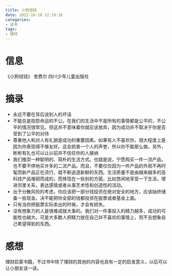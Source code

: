 ```yaml
---
title: 小狗钱钱
date: 2022-10-28 22:10:16
categories: 
- 读书
tags: 
- 理财
---
```


# 信息

《小狗钱钱》 舍费尔 四川少年儿童出版社

# 摘录

- 永远不要在背后说别人的坏话
- 不能总是抱怨命运的不公。在我们的生活中不是所有的事情都是公平的，不公平的情况很常见。但这并不意味着你就应该放弃，因为成功并不取决于你是否受到了公平的对待
- 尊重他人和对人有礼貌是成功的重要因素。如果有人不喜欢你，很大程度上是因为你表现得不够友好。这会损害一个人的声誉，所以你不能那么做。另外，彬彬有礼也可以让以前并不信任你的人接纳
- 我们推崇一种聪明的、简朴的生活方式。也就是说，宁愿购买一件一流产品，也不要不停地买许多的二流产品。而且，不要仅仅因为一件产品的外观不再时髦而新产品正在流行，就不断追逐新鲜的东西。生活质量不是由越来越多的高科技产品堆砌而成的，而体现在一些别的方面，比如悠闲地享受一下生活，增进邻里关系，表达感情或者从事艺术性和创造性的活动。
- 出于分散风险的考虑，你应该把一部分钱投资在绝对安全的地方，应该始终储备一些现金。决不能把你全部的钱都投资在股票或者基金上面。
- 只有当你把股票实际卖出的时候，才会有损失。
- 没有想象力的人是很难成就大事的。我们对一件事投入的精力越多，成功的可能性也越大。可是大多数人把精力放在自己并不喜欢的事情上，而不去想象自己希望得到的东西。

# 感想

理财启蒙书籍，不过书中除了理财的其他的内容也具有一定的启发意义，以后可以让小朋友读一读。

